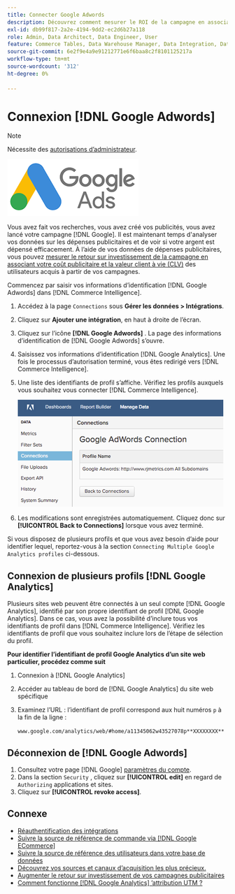 ```yaml
---
title: Connecter Google Adwords
description: Découvrez comment mesurer le ROI de la campagne en associant votre coût publicitaire et la valeur client à vie (CLV) des utilisateurs acquise à partir de vos campagnes.
exl-id: db99f817-2a2e-4194-9dd2-ec2d6b27a118
role: Admin, Data Architect, Data Engineer, User
feature: Commerce Tables, Data Warehouse Manager, Data Integration, Data Import/Export
source-git-commit: 6e2f9e4a9e91212771e6f6baa8c2f8101125217a
workflow-type: tm+mt
source-wordcount: '312'
ht-degree: 0%

---
```


# Connexion [!DNL Google Adwords]

>[!NOTE]
>
>Nécessite des [autorisations d’administrateur](../../../administrator/user-management/user-management.md).

![](../../../assets/Google_Adwords_logo.png)

Vous avez fait vos recherches, vous avez créé vos publicités, vous avez lancé votre campagne [!DNL Google]. Il est maintenant temps d&#39;analyser vos données sur les dépenses publicitaires et de voir si votre argent est dépensé efficacement. À l’aide de vos données de dépenses publicitaires, vous pouvez [mesurer le retour sur investissement de la campagne en associant votre coût publicitaire et la valeur client à vie (CLV)](../../analysis/roi-ad-camp.md) des utilisateurs acquis à partir de vos campagnes.

Commencez par saisir vos informations d’identification [!DNL Google Adwords] dans [!DNL Commerce Intelligence].

1. Accédez à la page `Connections` sous **Gérer les données > Intégrations**.
1. Cliquez sur **Ajouter une intégration**, en haut à droite de l’écran.
1. Cliquez sur l’icône **[!DNL Google Adwords]** . La page des informations d’identification de [!DNL Google Adwords] s’ouvre.
1. Saisissez vos informations d’identification [!DNL Google Analytics]. Une fois le processus d’autorisation terminé, vous êtes redirigé vers [!DNL Commerce Intelligence].
1. Une liste des identifiants de profil s’affiche. Vérifiez les profils auxquels vous souhaitez vous connecter [!DNL Commerce Intelligence].

   ![](../../../assets/cnnct-profile.png)

1. Les modifications sont enregistrées automatiquement. Cliquez donc sur **[!UICONTROL Back to Connections]** lorsque vous avez terminé.

Si vous disposez de plusieurs profils et que vous avez besoin d’aide pour identifier lequel, reportez-vous à la section `Connecting Multiple Google Analytics profiles` ci-dessous.

## Connexion de plusieurs profils [!DNL Google Analytics]

Plusieurs sites web peuvent être connectés à un seul compte [!DNL Google Analytics], identifié par son propre identifiant de profil [!DNL Google Analytics]. Dans ce cas, vous avez la possibilité d’inclure tous vos identifiants de profil dans [!DNL Commerce Intelligence]. Vérifiez les identifiants de profil que vous souhaitez inclure lors de l’étape de sélection du profil.

**Pour identifier l’identifiant de profil Google Analytics d’un site web particulier, procédez comme suit**

1. Connexion à [!DNL Google Analytics]
1. Accéder au tableau de bord de [!DNL Google Analytics] du site web spécifique
1. Examinez l’URL : l’identifiant de profil correspond aux huit numéros `p` à la fin de la ligne :

   `www.google.com/analytics/web/#home/a11345062w43527078p**XXXXXXXX**`

## Déconnexion de [!DNL Google Adwords]

1. Consultez votre page [!DNL Google] [paramètres du compte](https://www.google.com/account/about/?hl=en).
1. Dans la section `Security` , cliquez sur **[!UICONTROL edit]** en regard de `Authorizing` applications et sites.
1. Cliquez sur **[!UICONTROL revoke access]**.

## Connexe

* [Réauthentification des intégrations](https://experienceleague.adobe.com/docs/commerce-knowledge-base/kb/how-to/mbi-reauthenticating-integrations.html)
* [Suivre la source de référence de commande via  [!DNL Google ECommerce]](../integrations/google-ecommerce.md)
* [Suivre la source de référence des utilisateurs dans votre base de données](../../analysis/google-track-user-acq.md)
* [Découvrez vos sources et canaux d’acquisition les plus précieux.](../../analysis/most-value-source-channel.md)
* [Augmenter le retour sur investissement de vos campagnes publicitaires](../../analysis/roi-ad-camp.md)
* [Comment fonctionne  [!DNL Google Analytics] ’attribution UTM ?](../../analysis/utm-attributes.md)
